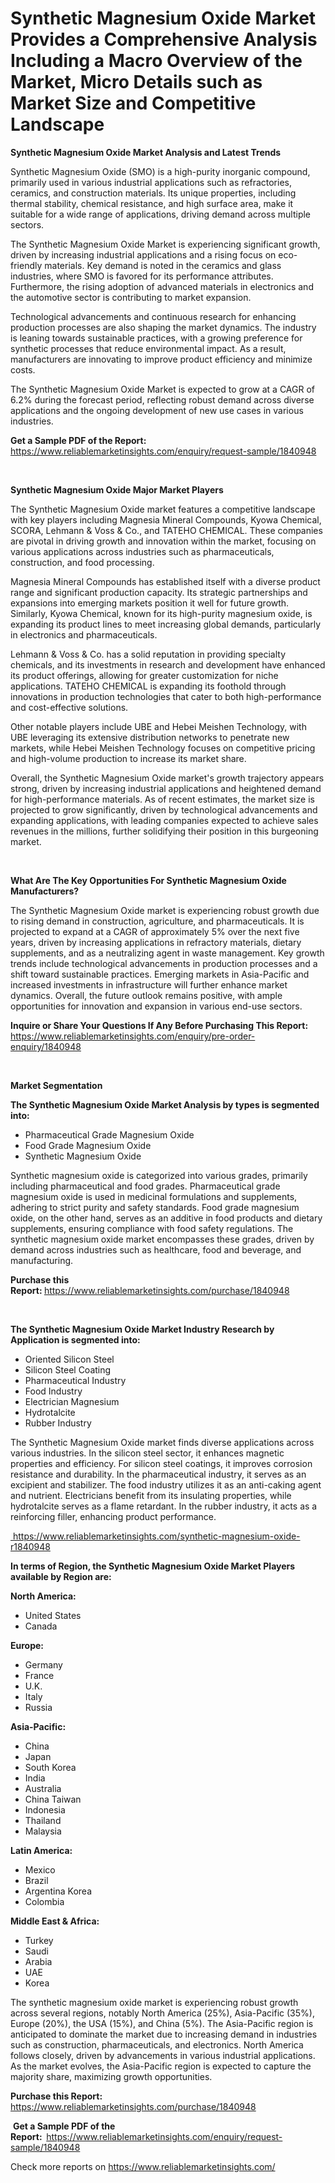 <p><h1>Synthetic Magnesium Oxide Market Provides a Comprehensive Analysis Including a Macro Overview of the Market, Micro Details such as Market Size and Competitive Landscape</h1></p><p><strong>Synthetic Magnesium Oxide Market Analysis and Latest Trends</strong></p>
<p><p>Synthetic Magnesium Oxide (SMO) is a high-purity inorganic compound, primarily used in various industrial applications such as refractories, ceramics, and construction materials. Its unique properties, including thermal stability, chemical resistance, and high surface area, make it suitable for a wide range of applications, driving demand across multiple sectors.</p><p>The Synthetic Magnesium Oxide Market is experiencing significant growth, driven by increasing industrial applications and a rising focus on eco-friendly materials. Key demand is noted in the ceramics and glass industries, where SMO is favored for its performance attributes. Furthermore, the rising adoption of advanced materials in electronics and the automotive sector is contributing to market expansion.</p><p>Technological advancements and continuous research for enhancing production processes are also shaping the market dynamics. The industry is leaning towards sustainable practices, with a growing preference for synthetic processes that reduce environmental impact. As a result, manufacturers are innovating to improve product efficiency and minimize costs.</p><p>The Synthetic Magnesium Oxide Market is expected to grow at a CAGR of 6.2% during the forecast period, reflecting robust demand across diverse applications and the ongoing development of new use cases in various industries.</p></p>
<p><strong>Get a Sample PDF of the Report:&nbsp;</strong> <a href="https://www.reliablemarketinsights.com/enquiry/request-sample/1840948?utm_campaign=2240&utm_medium=2&utm_source=Github&utm_content=ia&utm_term=01042025&utm_id=synthetic-magnesium-oxide">https://www.reliablemarketinsights.com/enquiry/request-sample/1840948</a></p>
<p>&nbsp;</p>
<p><strong>Synthetic Magnesium Oxide Major Market Players</strong></p>
<p><p>The Synthetic Magnesium Oxide market features a competitive landscape with key players including Magnesia Mineral Compounds, Kyowa Chemical, SCORA, Lehmann & Voss & Co., and TATEHO CHEMICAL. These companies are pivotal in driving growth and innovation within the market, focusing on various applications across industries such as pharmaceuticals, construction, and food processing.</p><p>Magnesia Mineral Compounds has established itself with a diverse product range and significant production capacity. Its strategic partnerships and expansions into emerging markets position it well for future growth. Similarly, Kyowa Chemical, known for its high-purity magnesium oxide, is expanding its product lines to meet increasing global demands, particularly in electronics and pharmaceuticals.</p><p>Lehmann & Voss & Co. has a solid reputation in providing specialty chemicals, and its investments in research and development have enhanced its product offerings, allowing for greater customization for niche applications. TATEHO CHEMICAL is expanding its foothold through innovations in production technologies that cater to both high-performance and cost-effective solutions.</p><p>Other notable players include UBE and Hebei Meishen Technology, with UBE leveraging its extensive distribution networks to penetrate new markets, while Hebei Meishen Technology focuses on competitive pricing and high-volume production to increase its market share.</p><p>Overall, the Synthetic Magnesium Oxide market's growth trajectory appears strong, driven by increasing industrial applications and heightened demand for high-performance materials. As of recent estimates, the market size is projected to grow significantly, driven by technological advancements and expanding applications, with leading companies expected to achieve sales revenues in the millions, further solidifying their position in this burgeoning market.</p></p>
<p>&nbsp;</p>
<p><strong>What Are The Key Opportunities For Synthetic Magnesium Oxide Manufacturers?</strong></p>
<p><p>The Synthetic Magnesium Oxide market is experiencing robust growth due to rising demand in construction, agriculture, and pharmaceuticals. It is projected to expand at a CAGR of approximately 5% over the next five years, driven by increasing applications in refractory materials, dietary supplements, and as a neutralizing agent in waste management. Key growth trends include technological advancements in production processes and a shift toward sustainable practices. Emerging markets in Asia-Pacific and increased investments in infrastructure will further enhance market dynamics. Overall, the future outlook remains positive, with ample opportunities for innovation and expansion in various end-use sectors.</p></p>
<p><strong>Inquire or Share Your Questions If Any Before Purchasing This Report:</strong> <a href="https://www.reliablemarketinsights.com/enquiry/pre-order-enquiry/1840948?utm_campaign=2240&utm_medium=2&utm_source=Github&utm_content=ia&utm_term=01042025&utm_id=synthetic-magnesium-oxide">https://www.reliablemarketinsights.com/enquiry/pre-order-enquiry/1840948</a></p>
<p>&nbsp;</p>
<p><strong>Market Segmentation</strong></p>
<p><strong>The Synthetic Magnesium Oxide Market Analysis by types is segmented into:</strong></p>
<p><ul><li>Pharmaceutical Grade Magnesium Oxide</li><li>Food Grade Magnesium Oxide</li><li>Synthetic Magnesium Oxide</li></ul></p>
<p><p>Synthetic magnesium oxide is categorized into various grades, primarily including pharmaceutical and food grades. Pharmaceutical grade magnesium oxide is used in medicinal formulations and supplements, adhering to strict purity and safety standards. Food grade magnesium oxide, on the other hand, serves as an additive in food products and dietary supplements, ensuring compliance with food safety regulations. The synthetic magnesium oxide market encompasses these grades, driven by demand across industries such as healthcare, food and beverage, and manufacturing.</p></p>
<p><strong>Purchase this Report:&nbsp;</strong><a href="https://www.reliablemarketinsights.com/purchase/1840948?utm_campaign=2240&utm_medium=2&utm_source=Github&utm_content=ia&utm_term=01042025&utm_id=synthetic-magnesium-oxide">https://www.reliablemarketinsights.com/purchase/1840948</a></p>
<p>&nbsp;</p>
<p><strong>The Synthetic Magnesium Oxide Market Industry Research by Application is segmented into:</strong></p>
<p><ul><li>Oriented Silicon Steel</li><li>Silicon Steel Coating</li><li>Pharmaceutical Industry</li><li>Food Industry</li><li>Electrician Magnesium</li><li>Hydrotalcite</li><li>Rubber Industry</li></ul></p>
<p><p>The Synthetic Magnesium Oxide market finds diverse applications across various industries. In the silicon steel sector, it enhances magnetic properties and efficiency. For silicon steel coatings, it improves corrosion resistance and durability. In the pharmaceutical industry, it serves as an excipient and stabilizer. The food industry utilizes it as an anti-caking agent and nutrient. Electricians benefit from its insulating properties, while hydrotalcite serves as a flame retardant. In the rubber industry, it acts as a reinforcing filler, enhancing product performance.</p></p>
<p><a href="https://www.reliablemarketinsights.com/synthetic-magnesium-oxide-r1840948?utm_campaign=2240&utm_medium=2&utm_source=Github&utm_content=ia&utm_term=01042025&utm_id=synthetic-magnesium-oxide">&nbsp;https://www.reliablemarketinsights.com/synthetic-magnesium-oxide-r1840948</a></p>
<p><strong>In terms of Region, the Synthetic Magnesium Oxide Market Players available by Region are:</strong></p>
<p>
    <p> <strong> North America: </strong>
        <ul>
            <li>United States</li>
            <li>Canada</li>
        </ul>
        </p> 
    <p> <strong> Europe: </strong>
        <ul>
            <li>Germany</li>
            <li>France</li>
            <li>U.K.</li>
            <li>Italy</li>
            <li>Russia</li>
        </ul>
        </p> 
    <p> <strong> Asia-Pacific: </strong>
        <ul>
            <li>China</li>
            <li>Japan</li>
            <li>South Korea</li>
            <li>India</li>
            <li>Australia</li>
            <li>China Taiwan</li>
            <li>Indonesia</li>
            <li>Thailand</li>
            <li>Malaysia</li>
        </ul>
        </p> 
    <p> <strong> Latin America: </strong>
        <ul>
            <li>Mexico</li>
            <li>Brazil</li>
            <li>Argentina Korea</li>
            <li>Colombia</li>
        </ul>
        </p> 
    <p> <strong> Middle East & Africa: </strong>
        <ul>
            <li>Turkey</li>
            <li>Saudi</li>
            <li>Arabia</li>
            <li>UAE</li>
            <li>Korea</li>
        </ul>
    </p>
    </p>
<p><p>The synthetic magnesium oxide market is experiencing robust growth across several regions, notably North America (25%), Asia-Pacific (35%), Europe (20%), the USA (15%), and China (5%). The Asia-Pacific region is anticipated to dominate the market due to increasing demand in industries such as construction, pharmaceuticals, and electronics. North America follows closely, driven by advancements in various industrial applications. As the market evolves, the Asia-Pacific region is expected to capture the majority share, maximizing growth opportunities.</p></p>
<p><strong>Purchase this Report: </strong><a href="https://www.reliablemarketinsights.com/purchase/1840948?utm_campaign=2240&utm_medium=2&utm_source=Github&utm_content=ia&utm_term=01042025&utm_id=synthetic-magnesium-oxide">https://www.reliablemarketinsights.com/purchase/1840948</a></p>
<p>&nbsp;<strong>Get a Sample PDF of the Report:&nbsp;&nbsp;</strong><a href="https://www.reliablemarketinsights.com/enquiry/request-sample/1840948?utm_campaign=2240&utm_medium=2&utm_source=Github&utm_content=ia&utm_term=01042025&utm_id=synthetic-magnesium-oxide">https://www.reliablemarketinsights.com/enquiry/request-sample/1840948</a></p>
<p><strong></strong></p>
<p>Check more reports on <a href="https://www.reliablemarketinsights.com/?utm_campaign=2240&utm_medium=2&utm_source=Github&utm_content=ia&utm_term=01042025&utm_id=synthetic-magnesium-oxide">https://www.reliablemarketinsights.com/</a></p>